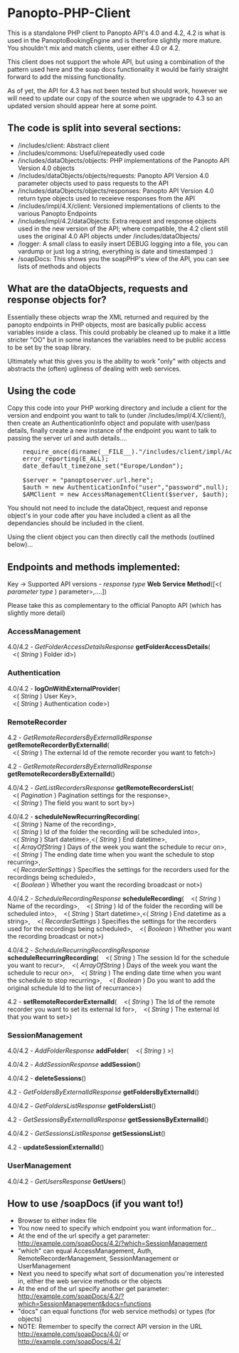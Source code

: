 Panopto-PHP-Client
==================

This is a standalone PHP client to Panopto API's 4.0 and 4.2, 4.2 is what is used in the PanoptoBookingEngine and is therefore slightly more mature. You shouldn't mix and match clients, user either 4.0 or 4.2.

This client does not support the whole API, but using a combination of the pattern used here and the soap docs functionality it would be fairly straight forward to add the missing functionality.

As of yet, the API for 4.3 has not been tested but should work, however we will need to update our copy of the source when we upgrade to 4.3 so an updated version should appear here at some point.

The code is split into several sections:
----------------------------------------

* /includes/client: Abstract client
* /includes/commons: Useful/repeatedly used code
* /includes/dataObjects/objects: PHP implementations of the Panopto API Version 4.0 objects
* /includes/dataObjects/objects/requests: Panopto API Version 4.0 parameter objects used to pass requests to the API
* /includes/dataObjects/objects/responses: Panopto API Version 4.0 return type objects used to receieve responses from the API
* /includes/impl/4.X/client: Versioned implementations of clients to the various Panopto Endpoints
* /includes/impl/4.2/dataObjects: Extra request and response objects used in the new version of the API; where compatible, the 4.2 client still uses the original 4.0 API objects under /includes/dataObjects/
* /logger: A small class to easily insert DEBUG logging into a file, you can vardump or just log a string, everything is date and timestamped :)
* /soapDocs: This shows you the soapPHP's view of the API, you can see lists of methods and objects

What are the dataObjects, requests and response objects for?
------------------------------------------------------------

Essentially these objects wrap the XML returned and required by the panopto endpoints in PHP objects, most are basically public access variables inside a class. This could probably be cleaned up to make it a little stricter "OO" but in some instances the variables need to be public access to be set by the soap library.

Ultimately what this gives you is the ability to work "only" with objects and abstracts the (often) ugliness of dealing with web services.

Using the code
--------------

Copy this code into your PHP working directory and include a client for the version and endpoint you want to talk to (under /includes/impl/4.X/client/), then create an AuthenticationInfo object and populate with  user/pass details, finally create a new
instance of the endpoint you want to talk to passing the server url and auth details....

<pre>
	require_once(dirname(__FILE__)."/includes/client/impl/AccessManagementClient.php");
	error_reporting(E_ALL);
	date_default_timezone_set("Europe/London");

	$server = "panoptoserver.url.here";
	$auth = new AuthenticationInfo("user","password",null);
	$AMClient = new AccessManagementClient($server, $auth);
</pre>

You should not need to include the dataObject, request and reponse object's in your code after you have included a client as all the dependancies should be included in the client.

Using the client object you can then directly call the methods (outlined below)...

Endpoints and methods implemented:
----------------------

Key -> Supported API versions - *response type* **Web Service Method**([&lt;( *parameter type* ) parameter&gt;,....])

Please take this as complementary to the official Panopto API (which has slightly more detail)

### AccessManagement

4.0/4.2 - *GetFolderAccessDetailsResponse* **getFolderAccessDetails**(<br/>
&nbsp;&nbsp;&nbsp;&lt;( *String* ) Folder id&gt;)

### Authentication

4.0/4.2 - **logOnWithExternalProvider**(<br/>
&nbsp;&nbsp;&nbsp;&lt;( *String* ) User Key&gt;,<br/>
&nbsp;&nbsp;&nbsp;&lt;( *String* ) Authentication code&gt;)

### RemoteRecorder

4.2 - *GetRemoteRecordersByExternalIdResponse* **getRemoteRecorderByExternalId**(<br/>
&nbsp;&nbsp;&nbsp;&lt;( *String* ) The external Id of the remote recorder you want to fetch&gt;)

4.2 - *GetRemoteRecordersByExternalIdResponse* **getRemoteRecordersByExternalId**()

4.0/4.2 - *GetListRecordersResponse* **getRemoteRecordersList**(<br/>
&nbsp;&nbsp;&nbsp;&lt;( *Pagination* ) Pagination settings for the response&gt;,<br/>
&nbsp;&nbsp;&nbsp;&lt;( *String* ) The field you want to sort by&gt;)

4.0/4.2 - **scheduleNewRecurringRecording**(<br/>
&nbsp;&nbsp;&nbsp;&lt;( *String* ) Name of the recording&gt;,<br/>
&nbsp;&nbsp;&nbsp;&lt;( *String* ) Id of the folder the recording will be scheduled into&gt;,<br/>
&nbsp;&nbsp;&nbsp;&lt;( *String* ) Start datetime&gt;,&lt;( *String* ) End datetime&gt;,<br/>
&nbsp;&nbsp;&nbsp;&lt;( *ArrayOfString* ) Days of the week you want the schedule to recur on&gt;,<br/>
&nbsp;&nbsp;&nbsp;&lt;( *String* ) The ending date time when you want the schedule to stop recurring&gt;,<br/>
&nbsp;&nbsp;&nbsp;&lt;( *RecorderSettings* ) Specifies the settings for the recorders used for the recordings being scheduled&gt;,<br/>
&nbsp;&nbsp;&nbsp;&lt;( *Boolean* ) Whether you want the recording broadcast or not&gt;)

4.0/4.2 - *ScheduleRecordingResponse* **scheduleRecording**(
&nbsp;&nbsp;&nbsp;&lt;( *String* ) Name of the recording&gt;,
&nbsp;&nbsp;&nbsp;&lt;( *String* ) Id of the folder the recording will be scheduled into&gt;,
&nbsp;&nbsp;&nbsp;&lt;( *String* ) Start datetime&gt;,&lt;( *String* ) End datetime as a string&gt;,
&nbsp;&nbsp;&nbsp;&lt;( *RecorderSettings* ) Specifies the settings for the recorders used for the recordings being scheduled&gt;,
&nbsp;&nbsp;&nbsp;&lt;( *Boolean* ) Whether you want the recording broadcast or not&gt;)

4.0/4.2 - *ScheduleRecurringRecordingResponse* **scheduleRecurringRecording**(
&nbsp;&nbsp;&nbsp;&lt;( *String* ) The session Id for the schedule you want to recur&gt;,
&nbsp;&nbsp;&nbsp;&lt;( *ArrayOfString* ) Days of the week you want the schedule to recur on&gt;,
&nbsp;&nbsp;&nbsp;&lt;( *String* ) The ending date time when you want the schedule to stop recurring&gt;,
&nbsp;&nbsp;&nbsp;&lt;( *Boolean* ) Do you want to add the original schedule Id to the list of recurrance&gt;)

4.2 - **setRemoteRecorderExternalId**(
&nbsp;&nbsp;&nbsp;&lt;( *String* ) The Id of the remote recorder you want to set its external Id for&gt;,
&nbsp;&nbsp;&nbsp;&lt;( *String* ) The external Id that you want to set&gt;)

### SessionManagement

4.0/4.2 - *AddFolderResponse* **addFolder**(
&nbsp;&nbsp;&nbsp;&lt;( *String* ) &gt;)

4.0/4.2 - *AddSessionResponse* **addSession**()

4.0/4.2 - **deleteSessions**()

4.2 - *GetFoldersByExternalIdResponse* **getFoldersByExternalId**()

4.0/4.2 - *GetFoldersListResponse* **getFoldersList**()

4.2 - *GetSessionsByExternalIdResponse* **getSessionsByExternalId**()

4.0/4.2 - *GetSessionsListResponse* **getSessionsList**()

4.2 - **updateSessionExternalId**()

### UserManagement

4.0/4.2 - *GetUsersResponse* **GetUsers**()


How to use /soapDocs (if you want to!)
--------------------------------------

* Browser to either index file
* You now need to specify which endpoint you want information for...
* At the end of the url specify a get parameter: http://example.com/soapDocs/4.2/?which=SessionManagement
* "which" can equal AccessManagement, Auth, RemoteRecorderManagement, SessionManagement or UserManagement
* Next you need to specify what sort of documenation you're interested in, either the web service methods or the objects
* At the end of the url specify another get parameter: http://example.com/soapDocs/4.2/?which=SessionManagement&docs=functions
* "docs" can equal functions (for web service methods) or types (for objects)
* NOTE: Remember to specify the correct API version in the URL http://example.com/soapDocs/4.0/ or http://example.com/soapDocs/4.2/